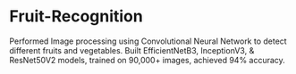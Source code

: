 # Fruit-Recognition
Performed Image processing using Convolutional Neural Network to detect different fruits and vegetables. Built EfficientNetB3, InceptionV3, &amp; ResNet50V2 models, trained on 90,000+ images, achieved 94% accuracy.
